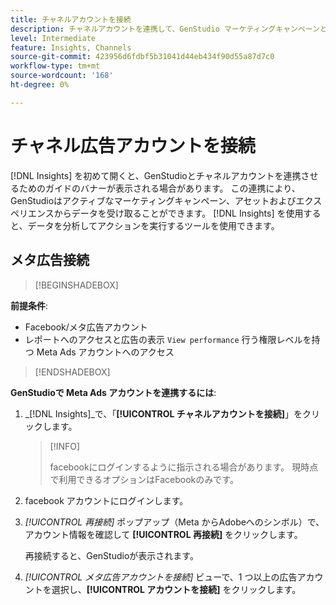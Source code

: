 ```yaml
---
title: チャネルアカウントを接続
description: チャネルアカウントを連携して、GenStudio マーケティングキャンペーンとアセットのパフォーマンスをモニタリングします。
level: Intermediate
feature: Insights, Channels
source-git-commit: 423956d6fdbf5b31041d44eb434f90d55a87d7c0
workflow-type: tm+mt
source-wordcount: '168'
ht-degree: 0%

---
```



# チャネル広告アカウントを接続

[!DNL Insights] を初めて開くと、GenStudioとチャネルアカウントを連携させるためのガイドのバナーが表示される場合があります。 この連携により、GenStudioはアクティブなマーケティングキャンペーン、アセットおよびエクスペリエンスからデータを受け取ることができます。 [!DNL Insights] を使用すると、データを分析してアクションを実行するツールを使用できます。

<!-- May need some assurance here that their data is safe. -->

## メタ広告接続

>[!BEGINSHADEBOX]

**前提条件**:

- Facebook/メタ広告アカウント
- レポートへのアクセスと広告の表示 `View performance` 行う権限レベルを持つ Meta Ads アカウントへのアクセス

>[!ENDSHADEBOX]

**GenStudioで Meta Ads アカウントを連携するには**:

1. _[!DNL Insights]_で、「**[!UICONTROL チャネルアカウントを接続]**」をクリックします。

   >[!INFO]
   >
   >facebookにログインするように指示される場合があります。 現時点で利用できるオプションはFacebookのみです。

1. facebook アカウントにログインします。

1. _[!UICONTROL 再接続]_ ポップアップ（Meta からAdobeへのシンボル）で、アカウント情報を確認して **[!UICONTROL 再接続]** をクリックします。

   再接続すると、GenStudioが表示されます。

1. _[!UICONTROL メタ広告アカウントを接続]_ ビューで、1 つ以上の広告アカウントを選択し、**[!UICONTROL アカウントを接続]** をクリックします。

<!--
>[!INFO]
>
>You may receive an error if you previously enrolled the channel account with GenStudio.

The new user experience shows a banner to connect an account. There is not option to connect yet after you have one connection.
-->
